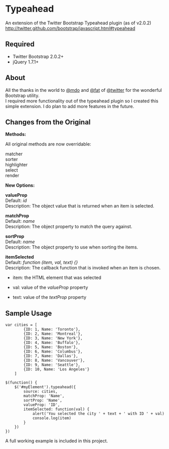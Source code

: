 Typeahead
============

An extension of the Twitter Bootstrap Typeahead plugin (as of v2.0.2)<br />
<http://twitter.github.com/bootstrap/javascript.html#typeahead>

Required
-----------------
* Twitter Bootstrap 2.0.2+
* jQuery 1.7.1+

About
-----
All the thanks in the world to [@mdo](https://twitter.com/#!/mdo) and [@fat](https://twitter.com/#!/fat) of [@twitter](https://twitter.com/) for the wonderful Bootstrap utility.<br />
I required more functionality out of the typeahead plugin so I created this simple extension.  I do plan to add more features in the future.

Changes from the Original
-------

**Methods:**

All original methods are now overridable:

matcher<br />
sorter<br />
highlighter<br />
select<br />
render<br />

**New Options:**

**valueProp**<br />
Default: *id*<br />
Description: The object value that is returned when an item is selected.

**matchProp**<br />
Default: *name*<br />
Description: The object property to match the query against.

**sortProp**<br />
Default: *name*<br />
Description: The object property to use when sorting the items.

**itemSelected**<br />
Default: *function (item, val, text) {}*<br />
Description: The callback function that is invoked when an item is chosen.<br />

+ item: the HTML element that was selected

+ val: value of the *valueProp* property

+ text: value of the *textProp* property

Sample Usage
------------
    var cities = [
			{ID: 1, Name: 'Toronto'},
			{ID: 2, Name: 'Montreal'},
			{ID: 3, Name: 'New York'},
			{ID: 4, Name: 'Buffalo'},
			{ID: 5, Name: 'Boston'},
			{ID: 6, Name: 'Columbus'},
			{ID: 7, Name: 'Dallas'},
			{ID: 8, Name: 'Vancouver'},
			{ID: 9, Name: 'Seattle'},
			{ID: 10, Name: 'Los Angeles'}
	    ]

	$(function() {
		$('#myElement').typeahead({
			source: cities,
			matchProp: 'Name',
			sortProp: 'Name',
			valueProp: 'ID',
			itemSelected: function(val) {
				alert('You selected the city ' + text + ' with ID ' + val)
				console.log(item)
			}
		})
	})

A full working example is included in this project.
